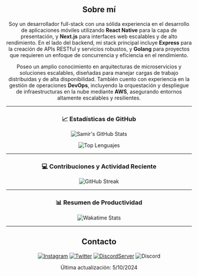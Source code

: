 <div align="center">

## Sobre mí
Soy un desarrollador full-stack con una sólida experiencia en el desarrollo de aplicaciones móviles utilizando **React Native** para la capa de presentación, y **Next.js** para interfaces web escalables y de alto rendimiento. En el lado del backend, mi stack principal incluye **Express** para la creación de APIs RESTful y servicios robustos, y **Golang** para proyectos que requieren un enfoque de concurrencia y eficiencia en el rendimiento.

Poseo un amplio conocimiento en arquitecturas de microservicios y soluciones escalables, diseñadas para manejar cargas de trabajo distribuidas y de alta disponibilidad. También cuento con experiencia en la gestión de operaciones **DevOps**, incluyendo la orquestación y despliegue de infraestructuras en la nube mediante **AWS**, asegurando entornos altamente escalables y resilientes.

---

### 📈 Estadísticas de GitHub
![Samir's GitHub Stats](https://github-readme-stats.vercel.app/api?username=Harkor421&show_icons=true&theme=radical&count_private=true)

![Top Lenguajes](https://github-readme-stats.vercel.app/api/top-langs/?username=Harkor421&layout=compact&theme=radical)

---

### 💻 Contribuciones y Actividad Reciente
![GitHub Streak](https://streak-stats.demolab.com?user=Harkor421&theme=radical&date_format=j%20M%5B%20Y%5D)

---

### 📊 Resumen de Productividad
![Wakatime Stats](https://github-readme-stats.vercel.app/api/wakatime?username=Harkor421&theme=radical)

-------------------

## Contacto
<a href="https://www.instagram.com/samirgonzalezk/">![Instagram](https://img.shields.io/badge/Harkor421-%23E4405F.svg?style=for-the-badge&logo=Instagram&logoColor=white)</a> 
<a href="https://twitter.com/samir_gzz">![Twitter](https://img.shields.io/badge/Harkor421-%231DA1F2.svg?style=for-the-badge&logo=Twitter&logoColor=white)</a> 
<a href="https://discord.gg/Vk9er5EV">![DiscordServer](https://img.shields.io/discord/587842272167723028?label=Discord%20Server&logo=Discord&colorB=5865F2&style=for-the-badge&logoColor=white)</a> 
![Discord](https://img.shields.io/badge/Harkor421%238014-%237289DA.svg?style=for-the-badge&logo=discord&logoColor=white)

Última actualización: 5/10/2024
</div>
